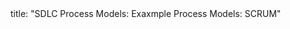 <frontmatter>
title: "SDLC Process Models: Exaxmple Process Models: SCRUM"
</frontmatter>

<include src="unit-inPage-asFlat.md" boilerplate />

